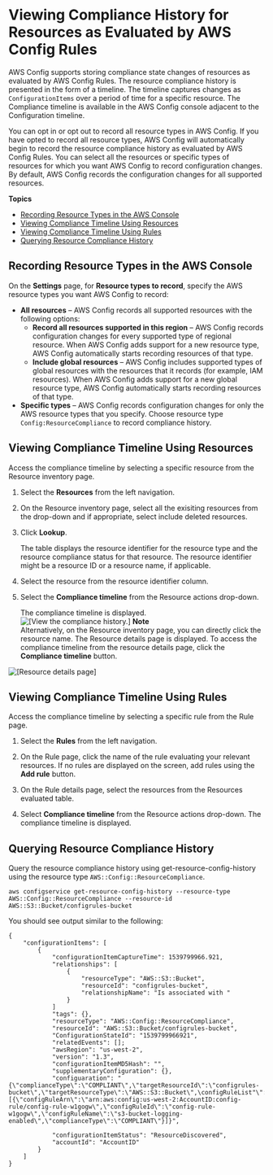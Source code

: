 # Viewing Compliance History for Resources as Evaluated by AWS Config Rules<a name="view-compliance-history"></a>

AWS Config supports storing compliance state changes of resources as evaluated by AWS Config Rules\. The resource compliance history is presented in the form of a timeline\. The timeline captures changes as `ConfigurationItems` over a period of time for a specific resource\. The Compliance timeline is available in the AWS Config console adjacent to the Configuration timeline\. 

You can opt in or opt out to record all resource types in AWS Config\. If you have opted to record all resource types, AWS Config will automatically begin to record the resource compliance history as evaluated by AWS Config Rules\. You can select all the resources or specific types of resources for which you want AWS Config to record configuration changes\. By default, AWS Config records the configuration changes for all supported resources\. 

**Topics**
+ [Recording Resource Types in the AWS Console](#recording-resource-types)
+ [Viewing Compliance Timeline Using Resources](#resources-route-compliance-history)
+ [Viewing Compliance Timeline Using Rules](#rules-route-compliance-history)
+ [Querying Resource Compliance History](#quering-resource-compliance-history)

## Recording Resource Types in the AWS Console<a name="recording-resource-types"></a>

On the **Settings** page, for **Resource types to record**, specify the AWS resource types you want AWS Config to record:
+ **All resources** – AWS Config records all supported resources with the following options:
  + **Record all resources supported in this region** – AWS Config records configuration changes for every supported type of regional resource\. When AWS Config adds support for a new resource type, AWS Config automatically starts recording resources of that type\.
  + **Include global resources** – AWS Config includes supported types of global resources with the resources that it records \(for example, IAM resources\)\. When AWS Config adds support for a new global resource type, AWS Config automatically starts recording resources of that type\.
+ **Specific types** – AWS Config records configuration changes for only the AWS resource types that you specify\. Choose resource type `Config:ResourceCompliance` to record compliance history\.

## Viewing Compliance Timeline Using Resources<a name="resources-route-compliance-history"></a>

Access the compliance timeline by selecting a specific resource from the Resource inventory page\.

1. Select the **Resources** from the left navigation\.

1. On the Resource inventory page, select all the exisiting resources from the drop\-down and if appropriate, select include deleted resources\.

1. Click **Lookup**\.

   The table displays the resource identifier for the resource type and the resource compliance status for that resource\. The resource identifier might be a resource ID or a resource name, if applicable\. 

1. Select the resource from the resource identifier column\.

1. Select the **Compliance timeline** from the Resource actions drop\-down\.

   The compliance timeline is displayed\.  
![\[View the compliance history.\]](http://docs.aws.amazon.com/config/latest/developerguide/images/compliance-history-with-rules.png)
**Note**  
Alternatively, on the Resource inventory page, you can directly click the resource name\. The Resource details page is displayed\. To access the compliance timeline from the resource details page, click the **Compliance timeline** button\.  

![\[Resource details page\]](http://docs.aws.amazon.com/config/latest/developerguide/images/resource-details-page.png)

## Viewing Compliance Timeline Using Rules<a name="rules-route-compliance-history"></a>

Access the compliance timeline by selecting a specific rule from the Rule page\.

1. Select the **Rules** from the left navigation\.

1. On the Rule page, click the name of the rule evaluating your relevant resources\. If no rules are displayed on the screen, add rules using the **Add rule** button\.

1. On the Rule details page, select the resources from the Resources evaluated table\.

1. Select **Compliance timeline** from the Resource actions drop\-down\. The compliance timeline is displayed\.

## Querying Resource Compliance History<a name="quering-resource-compliance-history"></a>

Query the resource compliance history using get\-resource\-config\-history using the resource type `AWS::Config::ResourceCompliance`\.

```
aws configservice get-resource-config-history --resource-type AWS::Config::ResourceCompliance --resource-id AWS::S3::Bucket/configrules-bucket
```

You should see output similar to the following:

```
{
	"configurationItems": [
		{
			"configurationItemCaptureTime": 1539799966.921,
			"relationships": [
				{
					"resourceType": "AWS::S3::Bucket",
					"resourceId": "configrules-bucket",
					"relationshipName": "Is associated with "
				}
			]
			"tags": {},
			"resourceType": "AWS::Config::ResourceCompliance",
			"resourceId": "AWS::S3::Bucket/configrules-bucket",
			"ConfigurationStateId": "1539799966921",
			"relatedEvents": [];
			"awsRegion": "us-west-2",
			"version": "1.3",
			"configurationItemMD5Hash": "",
			"supplementaryConfiguration": {},
			"configuaration": "{\"complianceType\":\"COMPLIANT\",\"targetResourceId\":\"configrules-bucket\",\"targetResourceType\":\"AWS::S3::Bucket\",\configRuleList"\":[{\"configRuleArn\":\"arn:aws:config:us-west-2:AccountID:config-rule/config-rule-w1gogw\",\"configRuleId\":\"config-rule-w1gogw\",\"configRuleName\":\"s3-bucket-logging-enabled\",\"complianceType\":\"COMPLIANT\"}]}",
			
			"configurationItemStatus": "ResourceDiscovered",
			"accountId": "AccountID"
		}
	]
}
```
